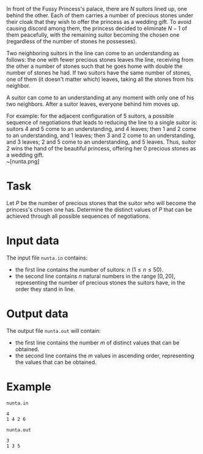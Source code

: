 In front of the Fussy Princess's palace, there are $N$ suitors lined up, one behind the other. Each of them carries a number of precious stones under their cloak that they wish to offer the princess as a wedding gift. To avoid causing discord among them, the princess decided to eliminate $N-1$ of them peacefully, with the remaining suitor becoming the chosen one (regardless of the number of stones he possesses).

Two neighboring suitors in the line can come to an understanding as follows: the one with fewer precious stones leaves the line, receiving from the other a number of stones such that he goes home with double the number of stones he had. If two suitors have the same number of stones, one of them (it doesn't matter which) leaves, taking all the stones from his neighbor.

A suitor can come to an understanding at any moment with only one of his two neighbors. After a suitor leaves, everyone behind him moves up.

For example: for the adjacent configuration of $5$ suitors, a possible sequence of negotiations that leads to reducing the line to a single suitor is: suitors $4$ and $5$ come to an understanding, and $4$ leaves; then $1$ and $2$ come to an understanding, and $1$ leaves; then $3$ and $2$ come to an understanding, and $3$ leaves; $2$ and $5$ come to an understanding, and $5$ leaves. Thus, suitor $2$ wins the hand of the beautiful princess, offering her $0$ precious stones as a wedding gift.\
~[nunta.png]

# Task
Let $P$ be the number of precious stones that the suitor who will become the princess's chosen one has. Determine the distinct values of $P$ that can be achieved through all possible sequences of negotiations.

# Input data
The input file `nunta.in` contains:
- the first line contains the number of suitors: $n$ ($1 \leq n \leq 50$).
- the second line contains $n$ natural numbers in the range $[0, 20]$, representing the number of precious stones the suitors have, in the order they stand in line.

# Output data
The output file `nunta.out` will contain:
- the first line contains the number $m$ of distinct values that can be obtained.
- the second line contains the $m$ values in ascending order, representing the values that can be obtained.

# Example

`nunta.in`
```
4 
1 4 2 6
```

`nunta.out`
```
3
1 3 5
